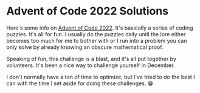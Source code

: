 # Advent of Code 2022 Solutions

Here's some info on [Advent of Code 2022](https://adventofcode.com/2022/about). It's basically a series of coding puzzles. It's all for fun. I usually do the puzzles daily until the lore either becomes too much for me to bother with or I run into a problem you can only solve by already knowing an obscure mathematical proof.

Speaking of fun, this challenge is a blast, and it's all put together by volunteers. It's been a nice way to challenge yourself in December.

I don't normally have a ton of time to optimize, but I've tried to do the best I can with the time I set aside for doing these challenges. 😁
